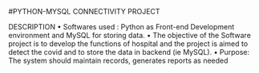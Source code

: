 #PYTHON-MYSQL CONNECTIVITY PROJECT

DESCRIPTION
• Softwares used :
Python as Front-end Development environment and MySQL for storing
data.
• The objective of the Software project is to develop the functions of
hospital and the project is aimed to detect the covid and to store the
data in backend (ie MySQL).
• Purpose: The system should maintain records, generates reports as
needed
